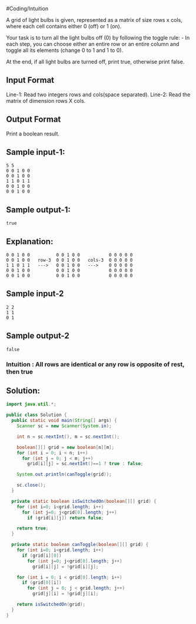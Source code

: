 #Coding/Intuition

A grid of light bulbs is given, represented as a matrix of size rows x cols, 
where each cell contains either 0 (off) or 1 (on).

Your task is to turn all the light bulbs off (0) by following the toggle rule:
    - In each step, you can choose either an entire row or an entire column and toggle all its elements (change 0 to 1 and 1 to 0).
    
At the end, if all light bulbs are turned off, print true, otherwise print false.

Input Format
-------------
Line-1: Read two integers rows and cols(space separated).
Line-2: Read the matrix of dimension rows X cols.

Output Format
--------------
Print a boolean result.


Sample input-1:
---------------
```
5 5
0 0 1 0 0
0 0 1 0 0
1 1 0 1 1
0 0 1 0 0
0 0 1 0 0
```

Sample output-1:
----------------
```
true
```

Explanation:
------------
```
0 0 1 0 0          0 0 1 0 0           0 0 0 0 0
0 0 1 0 0   row-3  0 0 1 0 0   cols-3  0 0 0 0 0
1 1 0 1 1   --->   0 0 1 0 0   --->    0 0 0 0 0
0 0 1 0 0          0 0 1 0 0           0 0 0 0 0
0 0 1 0 0          0 0 1 0 0           0 0 0 0 0 
```


Sample input-2
--------------
```
2 2
1 1
0 1
```

Sample output-2
---------------
```
false
```


### Intuition : All rows are identical or any row is opposite of rest, then true

## Solution:

```java
import java.util.*;

public class Solution {
  public static void main(String[] args) {
    Scanner sc = new Scanner(System.in);

    int n = sc.nextInt(), m = sc.nextInt();

    boolean[][] grid = new boolean[n][m];
    for (int i = 0; i < n; i++)
      for (int j = 0; j < m; j++)
        grid[i][j] = sc.nextInt()==1 ? true : false;

    System.out.println(canToggle(grid));

    sc.close();
  }

  private static boolean isSwitchedOn(boolean[][] grid) {
    for (int i=0; i<grid.length; i++)
      for (int j=0; j<grid[0].length; j++)
        if (grid[i][j]) return false;

    return true;
  }

  private static boolean canToggle(boolean[][] grid) {
    for (int i=0; i<grid.length; i++)
      if (grid[i][0])
        for (int j=0; j<grid[0].length; j++)
          grid[i][j] = !grid[i][j];

    for (int i = 0; i < grid[0].length; i++)
      if (grid[0][i])
        for (int j = 0; j < grid.length; j++)
          grid[j][i] = !grid[j][i];

    return isSwitchedOn(grid);
  }
}
```